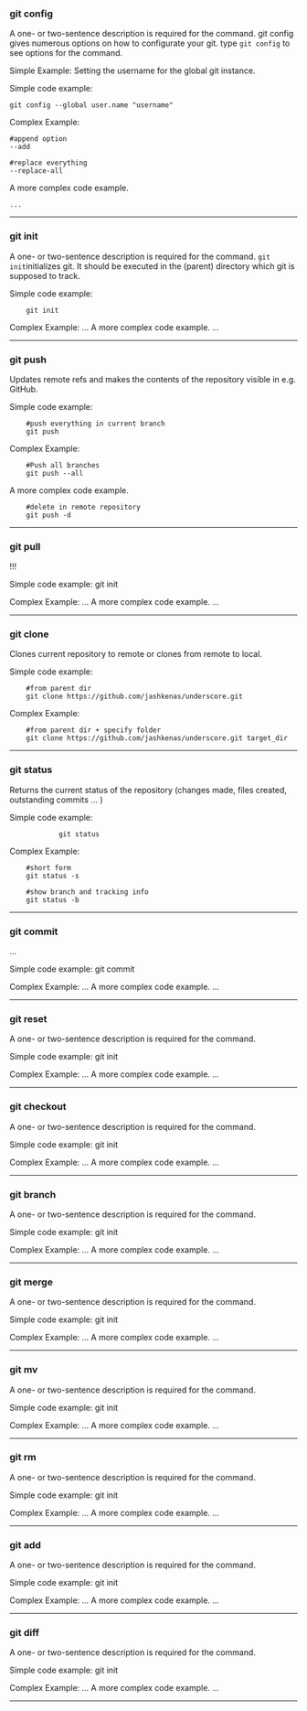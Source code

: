 ### git config

A one- or two-sentence description is required for the command.
git config gives numerous options on how to configurate your git. type `git config` to see options for the command.

Simple Example:
Setting the username for the global git instance.

Simple code example:

	git config --global user.name "username"

Complex Example:

	#append option
	--add

	#replace everything
	--replace-all



A more complex code example.

	...
---

### git init

A one- or two-sentence description is required for the command.
`git init`initializes git. It should be executed in the (parent) directory which git is supposed to track.

Simple code example:

		git init

Complex Example:
	...
A more complex code example.
	...

---
### git push

Updates remote refs and makes the contents of the repository visible in e.g. GitHub.

Simple code example:

		#push everything in current branch
		git push

Complex Example:

		#Push all branches
		git push --all

A more complex code example.

		#delete in remote repository
		git push -d

---

### git pull

!!!

Simple code example:
        git init

Complex Example:
        ...
A more complex code example.
        ...

---
### git clone

Clones current repository to remote or clones from remote to local.

Simple code example:

		#from parent dir
		git clone https://github.com/jashkenas/underscore.git

Complex Example:

		#from parent dir + specify folder
		git clone https://github.com/jashkenas/underscore.git target_dir
---
### git status

Returns the current status of the repository (changes made, files created, outstanding commits ... )

Simple code example:

				git status

Complex Example:

		#short form
		git status -s

		#show branch and tracking info
		git status -b

---
### git commit

...

Simple code example:
        git commit

Complex Example:
        ...
A more complex code example.
        ...

---
### git reset

A one- or two-sentence description is required for the command.

Simple code example:
        git init

Complex Example:
        ...
A more complex code example.
        ...

---
### git checkout

A one- or two-sentence description is required for the command.

Simple code example:
        git init

Complex Example:
        ...
A more complex code example.
        ...

---
### git branch

A one- or two-sentence description is required for the command.

Simple code example:
        git init

Complex Example:
        ...
A more complex code example.
        ...

---
### git merge

A one- or two-sentence description is required for the command.

Simple code example:
        git init

Complex Example:
        ...
A more complex code example.
        ...

---
### git mv

A one- or two-sentence description is required for the command.

Simple code example:
        git init

Complex Example:
        ...
A more complex code example.
        ...

---
### git rm

A one- or two-sentence description is required for the command.

Simple code example:
        git init

Complex Example:
        ...
A more complex code example.
        ...

---
### git add

A one- or two-sentence description is required for the command.

Simple code example:
        git init

Complex Example:
        ...
A more complex code example.
        ...

---
### git diff

A one- or two-sentence description is required for the command.

Simple code example:
        git init

Complex Example:
        ...
A more complex code example.
        ...

---
